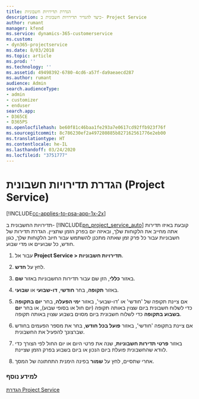 ```yaml
---
title: הגדרת תדירויות חשבוניות
description: כיצד להגדיר תדירויות חשבונית ב- Project Service
author: rumant
manager: kfend
ms.service: dynamics-365-customerservice
ms.custom:
- dyn365-projectservice
ms.date: 8/03/2018
ms.topic: article
ms.prod: ''
ms.technology: ''
ms.assetid: 49498392-6780-4cd6-a57f-da9aeaecd287
ms.author: rumant
audience: Admin
search.audienceType:
- admin
- customizer
- enduser
search.app:
- D365CE
- D365PS
ms.openlocfilehash: be60f81c46baa1fe293a7e0617cd92ffb923f76f
ms.sourcegitcommit: 8c786230ef2a497280885b827162561776e2eb00
ms.translationtype: HT
ms.contentlocale: he-IL
ms.lasthandoff: 03/24/2020
ms.locfileid: "3751777"
---
```

# <a name="set-up-invoice-frequencies-project-service"></a>הגדרת תדירויות חשבונית (Project Service)

[!INCLUDE[cc-applies-to-psa-app-1x-2x](../includes/cc-applies-to-psa-app-1x-2x.md)]

תדירויות החשבונית ב- [!INCLUDE[pn_project_service_auto](../includes/pn-project-service-auto.md)] קובעת באיזו תדירות אתה מחייב את הלקוחות שלך, ובאיזה יום בפרק הזמן שתציין. הגדרת תדירות של חשבוניות עבור כל פרק זמן שאתה מתכנן להשתמש עבור חיוב הלקוחות שלך, כגון חודש, כל שבועיים או מדי שבוע.  
  
1.  עבור אל **Project Service > תדירויות חשבוניות**.  
  
2.  לחץ על **חדש**.  
  
3.  באזור **כללי**, הזן שם עבור תדירות החשבוניות באזור **שם**.  
  
4.  באזור **תקופה**, בחר **חודשי**, **דו-שבועי** או **שבועי**.  
  
5.  אם ציינת תקופה של 'חודשי' או 'דו-שבועי', באזור **ימי הפעלה**, בחר **יום בתקופה** כדי לשלוח חשבונית ביום שצוין באותה תקופה (יום חול או בסופי שבוע), או בחר **יום בשבוע בתקופה** כדי לשלוח חשבונית ביום מסוים בשבוע שצוין באותה תקופה.  
  
6.  אם ציינת בתקופה 'חודשי', באזור **פועל בכל חודש**, בחר את מספר הפעמים בחודש שברצונך להפעיל את החשבונית.  
  
7.  באזור **פרטי תדירות חשבוניות**, שנה את פרטי היום או יום החול לפי הצורך כדי לוודא שהחשבונית פועלת ביום הנכון או ביום בשבוע בפרק הזמן שציינת.  
  
8.  אחרי שתסיים, לחץ על **שמור** בפינה הימנית התחתונה של המסך.  
  
### <a name="see-also"></a>למידע נוסף  
 [הגדרת Project Service](../project-service/configure.md)
